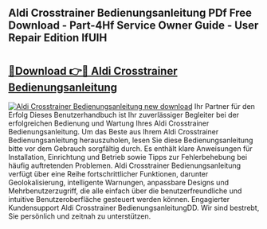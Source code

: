 ## Aldi Crosstrainer Bedienungsanleitung PDf Free Download - Part-4Hf Service Owner Guide - User Repair Edition lfUIH

# <h2><a href="http://df2o6xd.blite.top/?on=Aldi+Crosstrainer+Bedienungsanleitung">🔗Download 👉🔴 Aldi Crosstrainer Bedienungsanleitung</a></h2>

[![Aldi Crosstrainer Bedienungsanleitung new download](https://i.imgur.com/lujVjoI.png)](http://df2o6xd.blite.top/?on=Aldi+Crosstrainer+Bedienungsanleitung)
Ihr Partner für den Erfolg Dieses Benutzerhandbuch ist Ihr zuverlässiger Begleiter bei der erfolgreichen Bedienung und Wartung Ihres Aldi Crosstrainer Bedienungsanleitung. Um das Beste aus Ihrem Aldi Crosstrainer Bedienungsanleitung herauszuholen, lesen Sie diese Bedienungsanleitung bitte vor dem Gebrauch sorgfältig durch. Es enthält klare Anweisungen für Installation, Einrichtung und Betrieb sowie Tipps zur Fehlerbehebung bei häufig auftretenden Problemen. Aldi Crosstrainer Bedienungsanleitung verfügt über eine Reihe fortschrittlicher Funktionen, darunter Geolokalisierung, intelligente Warnungen, anpassbare Designs und Mehrbenutzerzugriff, die alle einfach über die benutzerfreundliche und intuitive Benutzeroberfläche gesteuert werden können. Engagierter Kundensupport Aldi Crosstrainer BedienungsanleitungDD. Wir sind bestrebt, Sie persönlich und zeitnah zu unterstützen.
